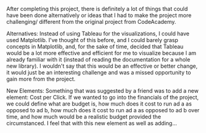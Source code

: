 After completing this project, there is definitely a lot of things that could have been done alternatively or ideas that I had to make the project more challenging/
different from the original project from CodeAcademy.

Alternatives: Instead of using Tableau for the visualizations, I could have used Matplotlib. I've thought of this before, and I could barely grasp concepts in
Matplotlib, and, for the sake of time, decided that Tableau would be a lot more effective and efficient for me to visualize because I am already familiar with it 
(instead of reading the documentation for a whole new library). I wouldn't say that this would be an effective or better change, it would just be an interesting
challenge and was a missed opportunity to gain more from the project. 

New Elements: Something that was suggested by a friend was to add a new element: Cost per Click. If we wanted to go into the financials of the project, we could 
define what are budget is, how much does it cost to run ad a as opposed to ad b, how much does it cost to run ad a as opposed to ad b over time, and how much would
be a realistic budget provided the circumstanced. I feel that with this new element as well as adding...
